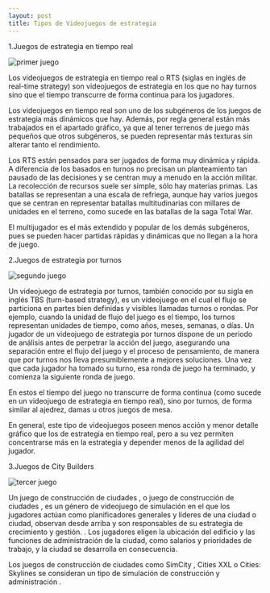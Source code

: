 ```yaml
---
layout: post
title: Tipos de Videojuegos de estrategia
---
```

1.Juegos de estrategia en tiempo real

![primer juego]({{site.baseurl}}images/wings_of_liberty-590x332.jpg)

Los videojuegos de estrategia en tiempo real o RTS (siglas en inglés de real-time strategy) son videojuegos de estrategia en los que no hay turnos sino que el tiempo transcurre de forma continua para los jugadores.

Los videojuegos en tiempo real son uno de los subgéneros de los juegos de estrategia más dinámicos que hay. Además, por regla general están más trabajados en el apartado gráfico, ya que al tener terrenos de juego más pequeños que otros subgéneros, se pueden representar más texturas sin alterar tanto el rendimiento.

Los RTS están pensados para ser jugados de forma muy dinámica y rápida. A diferencia de los basados en turnos no precisan un planteamiento tan pausado de las decisiones y se centran muy a menudo en la acción militar. La recolección de recursos suele ser simple, sólo hay materias primas. Las batallas se representan a una escala de refriega, aunque hay varios juegos que se centran en representar batallas multitudinarias con millares de unidades en el terreno, como sucede en las batallas de la saga Total War.

El multijugador es el más extendido y popular de los demás subgéneros, pues se pueden hacer partidas rápidas y dinámicas que no llegan a la hora de juego.

2.Juegos de estrategia por turnos

![segundo juego]({{site.baseurl}}images/Civilization.jpg)

Un videojuego de estrategia por turnos, también conocido por su sigla en inglés TBS (turn-based strategy), es un videojuego en el cual el flujo se particiona en partes bien definidas y visibles llamadas turnos o rondas. Por ejemplo, cuando la unidad de flujo del juego es el tiempo, los turnos representan unidades de tiempo, como años, meses, semanas, o días. Un jugador de un videojuego de estrategia por turnos dispone de un periodo de análisis antes de perpetrar la acción del juego, asegurando una separación entre el flujo del juego y el proceso de pensamiento, de manera que por turnos nos lleva presumiblemente a mejores soluciones. Una vez que cada jugador ha tomado su turno, esa ronda de juego ha terminado, y comienza la siguiente ronda de juego.

En estos el tiempo del juego no transcurre de forma continua (como sucede en un videojuego de estrategia en tiempo real), sino por turnos, de forma similar al ajedrez, damas u otros juegos de mesa.

En general, este tipo de videojuegos poseen menos acción y menor detalle gráfico que los de estrategia en tiempo real, pero a su vez permiten concentrarse más en la estrategia y depender menos de la agilidad del jugador.

3.Juegos de City Builders

![tercer juego]({{site.baseurl}}images/frostpunk.jpg)

Un juego de construcción de ciudades , o juego de construcción de ciudades , es un género de videojuego de simulación en el que los jugadores actúan como planificadores generales y líderes de una ciudad o ciudad, observan desde arriba y son responsables de su estrategia de crecimiento y gestión. . Los jugadores eligen la ubicación del edificio y las funciones de administración de la ciudad, como salarios y prioridades de trabajo, y la ciudad se desarrolla en consecuencia.

Los juegos de construcción de ciudades como SimCity , Cities XXL o Cities: Skylines se consideran un tipo de simulación de construcción y administración .
